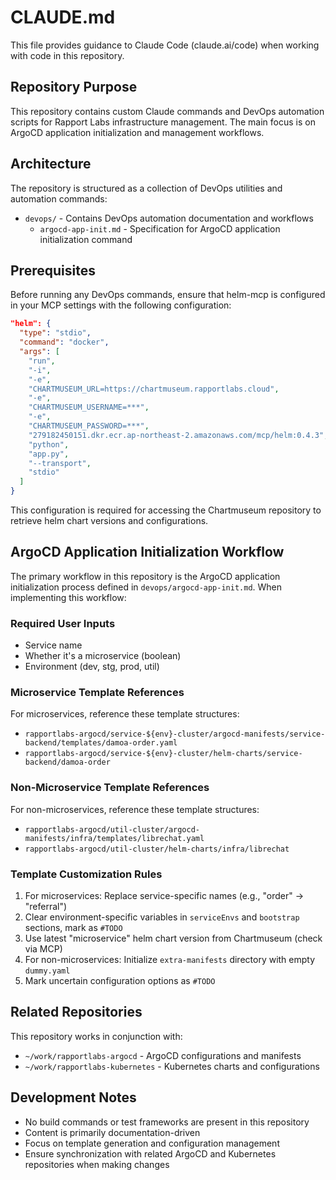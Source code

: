 # CLAUDE.md

This file provides guidance to Claude Code (claude.ai/code) when working with code in this repository.

## Repository Purpose

This repository contains custom Claude commands and DevOps automation scripts for Rapport Labs infrastructure management. The main focus is on ArgoCD application initialization and management workflows.

## Architecture

The repository is structured as a collection of DevOps utilities and automation commands:

- `devops/` - Contains DevOps automation documentation and workflows
  - `argocd-app-init.md` - Specification for ArgoCD application initialization command

## Prerequisites

Before running any DevOps commands, ensure that helm-mcp is configured in your MCP settings with the following configuration:

```json
"helm": {
  "type": "stdio",
  "command": "docker",
  "args": [
    "run",
    "-i",
    "-e",
    "CHARTMUSEUM_URL=https://chartmuseum.rapportlabs.cloud",
    "-e",
    "CHARTMUSEUM_USERNAME=***",
    "-e",
    "CHARTMUSEUM_PASSWORD=***",
    "279182450151.dkr.ecr.ap-northeast-2.amazonaws.com/mcp/helm:0.4.3",
    "python",
    "app.py",
    "--transport",
    "stdio"
  ]
}
```

This configuration is required for accessing the Chartmuseum repository to retrieve helm chart versions and configurations.

## ArgoCD Application Initialization Workflow

The primary workflow in this repository is the ArgoCD application initialization process defined in `devops/argocd-app-init.md`. When implementing this workflow:

### Required User Inputs
- Service name
- Whether it's a microservice (boolean)
- Environment (dev, stg, prod, util)

### Microservice Template References
For microservices, reference these template structures:
- `rapportlabs-argocd/service-${env}-cluster/argocd-manifests/service-backend/templates/damoa-order.yaml`
- `rapportlabs-argocd/service-${env}-cluster/helm-charts/service-backend/damoa-order`

### Non-Microservice Template References
For non-microservices, reference these template structures:
- `rapportlabs-argocd/util-cluster/argocd-manifests/infra/templates/librechat.yaml`
- `rapportlabs-argocd/util-cluster/helm-charts/infra/librechat`

### Template Customization Rules
1. For microservices: Replace service-specific names (e.g., "order" → "referral")
2. Clear environment-specific variables in `serviceEnvs` and `bootstrap` sections, mark as `#TODO`
3. Use latest "microservice" helm chart version from Chartmuseum (check via MCP)
4. For non-microservices: Initialize `extra-manifests` directory with empty `dummy.yaml`
5. Mark uncertain configuration options as `#TODO`

## Related Repositories

This repository works in conjunction with:
- `~/work/rapportlabs-argocd` - ArgoCD configurations and manifests
- `~/work/rapportlabs-kubernetes` - Kubernetes charts and configurations

## Development Notes

- No build commands or test frameworks are present in this repository
- Content is primarily documentation-driven
- Focus on template generation and configuration management
- Ensure synchronization with related ArgoCD and Kubernetes repositories when making changes